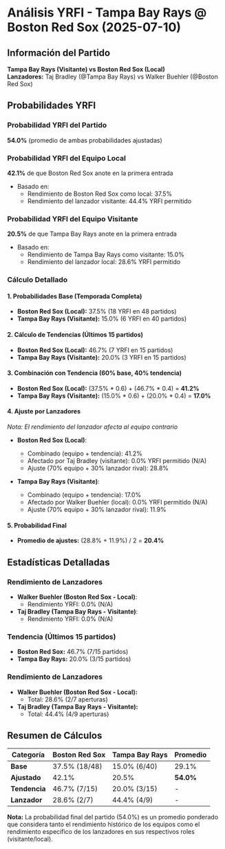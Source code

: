 # Análisis YRFI - Tampa Bay Rays @ Boston Red Sox (2025-07-10)

## Información del Partido
**Tampa Bay Rays (Visitante) vs Boston Red Sox (Local)**  
**Lanzadores:** Taj Bradley (@Tampa Bay Rays) vs Walker Buehler (@Boston Red Sox)

## Probabilidades YRFI

### Probabilidad YRFI del Partido
**54.0%** (promedio de ambas probabilidades ajustadas)

### Probabilidad YRFI del Equipo Local
**42.1%** de que Boston Red Sox anote en la primera entrada
- Basado en:
  - Rendimiento de Boston Red Sox como local: 37.5%
  - Rendimiento del lanzador visitante: 44.4% YRFI permitido

### Probabilidad YRFI del Equipo Visitante
**20.5%** de que Tampa Bay Rays anote en la primera entrada
- Basado en:
  - Rendimiento de Tampa Bay Rays como visitante: 15.0%
  - Rendimiento del lanzador local: 28.6% YRFI permitido

### Cálculo Detallado

#### 1. Probabilidades Base (Temporada Completa)
- **Boston Red Sox (Local):** 37.5% (18 YRFI en 48 partidos)
- **Tampa Bay Rays (Visitante):** 15.0% (6 YRFI en 40 partidos)

#### 2. Cálculo de Tendencias (Últimos 15 partidos)
- **Boston Red Sox (Local):** 46.7% (7 YRFI en 15 partidos)
- **Tampa Bay Rays (Visitante):** 20.0% (3 YRFI en 15 partidos)

#### 3. Combinación con Tendencia (60% base, 40% tendencia)
- **Boston Red Sox (Local):** (37.5% * 0.6) + (46.7% * 0.4) = **41.2%**
- **Tampa Bay Rays (Visitante):** (15.0% * 0.6) + (20.0% * 0.4) = **17.0%**

#### 4. Ajuste por Lanzadores
*Nota: El rendimiento del lanzador afecta al equipo contrario*

- **Boston Red Sox (Local)**:
  - Combinado (equipo + tendencia): 41.2%
  - Afectado por Taj Bradley (visitante): 0.0% YRFI permitido (N/A)
  - Ajuste (70% equipo + 30% lanzador rival): 28.8%

- **Tampa Bay Rays (Visitante)**:
  - Combinado (equipo + tendencia): 17.0%
  - Afectado por Walker Buehler (local): 0.0% YRFI permitido (N/A)
  - Ajuste (70% equipo + 30% lanzador rival): 11.9%

#### 5. Probabilidad Final
- **Promedio de ajustes:** (28.8% + 11.9%) / 2 = **20.4%**

## Estadísticas Detalladas


### Rendimiento de Lanzadores
- **Walker Buehler (Boston Red Sox - Local)**:
  - Rendimiento YRFI: 0.0% (N/A)
- **Taj Bradley (Tampa Bay Rays - Visitante)**:
  - Rendimiento YRFI: 0.0% (N/A)
### Tendencia (Últimos 15 partidos)
- **Boston Red Sox:** 46.7% (7/15 partidos)
- **Tampa Bay Rays:** 20.0% (3/15 partidos)

### Rendimiento de Lanzadores
- **Walker Buehler (Boston Red Sox - Local):**
  - Total: 28.6% (2/7 aperturas)
- **Taj Bradley (Tampa Bay Rays - Visitante):**
  - Total: 44.4% (4/9 aperturas)

## Resumen de Cálculos
| Categoría | Boston Red Sox       | Tampa Bay Rays       | Promedio |
|-----------|----------------------|----------------------|----------|
| **Base** | 37.5% (18/48) | 15.0% (6/40) | 29.1% |
| **Ajustado** | 42.1% | 20.5% | **54.0%** |
| **Tendencia** | 46.7% (7/15) | 20.0% (3/15) | - |
| **Lanzador** | 28.6% (2/7) | 44.4% (4/9) | - |

**Nota:** La probabilidad final del partido (54.0%) es un promedio ponderado que considera tanto el rendimiento histórico de los equipos como el rendimiento específico de los lanzadores en sus respectivos roles (visitante/local).